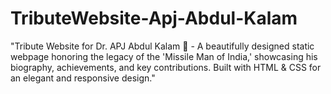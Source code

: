 # TributeWebsite-Apj-Abdul-Kalam
"Tribute Website for Dr. APJ Abdul Kalam 🌟 - A beautifully designed static webpage honoring the legacy of the 'Missile Man of India,' showcasing his biography, achievements, and key contributions. Built with HTML &amp; CSS for an elegant and responsive design."
